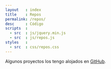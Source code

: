 ```yaml
---
layout   : index
title    : Repos
permalink: /repos/
desc     : Código
scripts  :
  - src  : js/jquery.min.js
  - src  : js/repos.js
styles   :
  - src  : css/repos.css
---
```



Algunos proyectos los tengo alojados en
[GitHub](https://github.com/enrmarc).